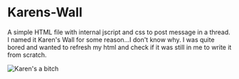 # Karens-Wall
A simple HTML file with internal jscript and css to post message in a thread. I named it Karen's Wall for some reason...I don't know why.
I was quite bored and wanted to refresh my html and check if it was still in me to write it from scratch.

![Karen's a bitch](https://github.com/DrakenWan/Karens-Wall/blob/main/Screenshot1.PNG)
